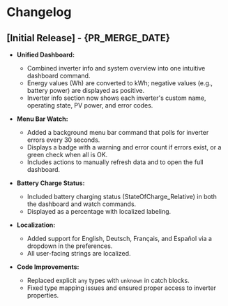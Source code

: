 # Changelog

## [Initial Release] - {PR_MERGE_DATE}

- **Unified Dashboard:**  
  - Combined inverter info and system overview into one intuitive dashboard command.
  - Energy values (Wh) are converted to kWh; negative values (e.g., battery power) are displayed as positive.
  - Inverter info section now shows each inverter's custom name, operating state, PV power, and error codes.

- **Menu Bar Watch:**  
  - Added a background menu bar command that polls for inverter errors every 30 seconds.
  - Displays a badge with a warning and error count if errors exist, or a green check when all is OK.
  - Includes actions to manually refresh data and to open the full dashboard.

- **Battery Charge Status:**  
  - Included battery charging status (StateOfCharge_Relative) in both the dashboard and watch commands.
  - Displayed as a percentage with localized labeling.

- **Localization:**  
  - Added support for English, Deutsch, Français, and Español via a dropdown in the preferences.
  - All user-facing strings are localized.

- **Code Improvements:**  
  - Replaced explicit `any` types with `unknown` in catch blocks.
  - Fixed type mapping issues and ensured proper access to inverter properties.